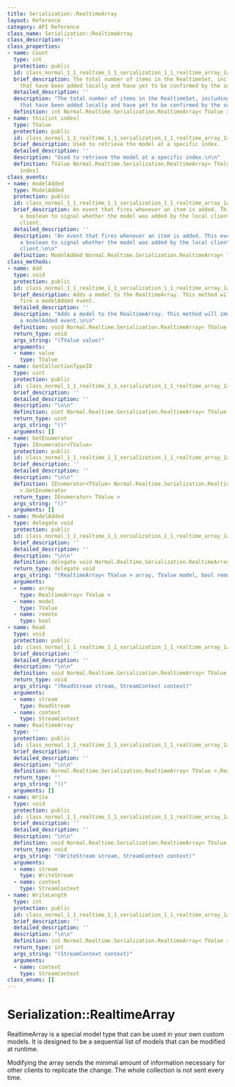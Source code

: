```yaml
---
title: Serialization::RealtimeArray
layout: Reference
category: API Reference
class_name: Serialization::RealtimeArray
class_description: ''
class_properties:
- name: Count
  type: int
  protection: public
  id: class_normal_1_1_realtime_1_1_serialization_1_1_realtime_array_1ab129980dfbda0e045f3735743b2a2b66
  brief_description: The total number of items in the RealtimeSet, including the items
    that have been added locally and have yet to be confirmed by the server.
  detailed_description: ''
  description: "The total number of items in the RealtimeSet, including the items
    that have been added locally and have yet to be confirmed by the server.\n\n"
  definition: int Normal.Realtime.Serialization.RealtimeArray< TValue >.Count
- name: this[int index]
  type: TValue
  protection: public
  id: class_normal_1_1_realtime_1_1_serialization_1_1_realtime_array_1ac1338d7523e96d6e4f41c5ed4814b8cb
  brief_description: Used to retrieve the model at a specific index.
  detailed_description: ''
  description: "Used to retrieve the model at a specific index.\n\n"
  definition: TValue Normal.Realtime.Serialization.RealtimeArray< TValue >.this[int
    index]
class_events:
- name: modelAdded
  type: ModelAdded
  protection: public
  id: class_normal_1_1_realtime_1_1_serialization_1_1_realtime_array_1a8a0a547be3b3b3e94e1cb37433590f37
  brief_description: An event that fires whenever an item is added. This event includes
    a boolean to signal whether the model was added by the local client or a remote
    client.
  detailed_description: ''
  description: "An event that fires whenever an item is added. This event includes
    a boolean to signal whether the model was added by the local client or a remote
    client.\n\n"
  definition: ModelAdded Normal.Realtime.Serialization.RealtimeArray< TValue >.modelAdded
class_methods:
- name: Add
  type: void
  protection: public
  id: class_normal_1_1_realtime_1_1_serialization_1_1_realtime_array_1a349021a8ac7b61a9c3a6bfa40f8f1630
  brief_description: Adds a model to the RealtimeArray. This method will immediately
    fire a modelAdded event.
  detailed_description: ''
  description: "Adds a model to the RealtimeArray. This method will immediately fire
    a modelAdded event.\n\n"
  definition: void Normal.Realtime.Serialization.RealtimeArray< TValue >.Add
  return_type: void
  args_string: "(TValue value)"
  arguments:
  - name: value
    type: TValue
- name: GetCollectionTypeID
  type: uint
  protection: public
  id: class_normal_1_1_realtime_1_1_serialization_1_1_realtime_array_1aa7371e6d0e23366850a288cb72678c71
  brief_description: ''
  detailed_description: ''
  description: "\n\n"
  definition: uint Normal.Realtime.Serialization.RealtimeArray< TValue >.GetCollectionTypeID
  return_type: uint
  args_string: "()"
  arguments: []
- name: GetEnumerator
  type: IEnumerator<TValue>
  protection: public
  id: class_normal_1_1_realtime_1_1_serialization_1_1_realtime_array_1ad69b245ac89e399805c4b099145d388a
  brief_description: ''
  detailed_description: ''
  description: "\n\n"
  definition: IEnumerator<TValue> Normal.Realtime.Serialization.RealtimeArray< TValue
    >.GetEnumerator
  return_type: IEnumerator< TValue >
  args_string: "()"
  arguments: []
- name: ModelAdded
  type: delegate void
  protection: public
  id: class_normal_1_1_realtime_1_1_serialization_1_1_realtime_array_1aa7a3b5bd44983ad77ae99fb0df5d49f1
  brief_description: ''
  detailed_description: ''
  description: "\n\n"
  definition: delegate void Normal.Realtime.Serialization.RealtimeArray< TValue >.ModelAdded
  return_type: delegate void
  args_string: "(RealtimeArray< TValue > array, TValue model, bool remote)"
  arguments:
  - name: array
    type: RealtimeArray< TValue >
  - name: model
    type: TValue
  - name: remote
    type: bool
- name: Read
  type: void
  protection: public
  id: class_normal_1_1_realtime_1_1_serialization_1_1_realtime_array_1a2c33ef67e503d01f9d856b164c87d5be
  brief_description: ''
  detailed_description: ''
  description: "\n\n"
  definition: void Normal.Realtime.Serialization.RealtimeArray< TValue >.Read
  return_type: void
  args_string: "(ReadStream stream, StreamContext context)"
  arguments:
  - name: stream
    type: ReadStream
  - name: context
    type: StreamContext
- name: RealtimeArray
  type: ''
  protection: public
  id: class_normal_1_1_realtime_1_1_serialization_1_1_realtime_array_1a3f1ad4bb80c0521304ba89e28113d324
  brief_description: ''
  detailed_description: ''
  description: "\n\n"
  definition: Normal.Realtime.Serialization.RealtimeArray< TValue >.RealtimeArray
  return_type: ''
  args_string: "()"
  arguments: []
- name: Write
  type: void
  protection: public
  id: class_normal_1_1_realtime_1_1_serialization_1_1_realtime_array_1a2f6d4c553373f387796efc1bff49b590
  brief_description: ''
  detailed_description: ''
  description: "\n\n"
  definition: void Normal.Realtime.Serialization.RealtimeArray< TValue >.Write
  return_type: void
  args_string: "(WriteStream stream, StreamContext context)"
  arguments:
  - name: stream
    type: WriteStream
  - name: context
    type: StreamContext
- name: WriteLength
  type: int
  protection: public
  id: class_normal_1_1_realtime_1_1_serialization_1_1_realtime_array_1abbba2378072bc2dd38f4911d7dfad35f
  brief_description: ''
  detailed_description: ''
  description: "\n\n"
  definition: int Normal.Realtime.Serialization.RealtimeArray< TValue >.WriteLength
  return_type: int
  args_string: "(StreamContext context)"
  arguments:
  - name: context
    type: StreamContext
class_enums: []
---
```


# Serialization::RealtimeArray

RealtimeArray is a special model type that can be used in your own custom models. It is designed to be a sequential list of models that can be modified at runtime.

Modifying the array sends the minimal amount of information necessary for other clients to replicate the change. The whole collection is not sent every time.
